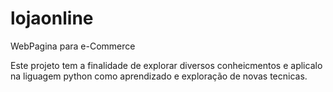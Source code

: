 # lojaonline
 WebPagina para e-Commerce

Este projeto tem a finalidade de explorar diversos conheicmentos e aplicalo na liguagem python como aprendizado e exploração de novas tecnicas.